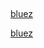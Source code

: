 ##

[bluez](https://stackoverflow.com/questions/53342122/is-it-possible-to-send-data-with-ble-broadcast-mode)

[bluez](http://www.bluez.org/release-of-bluez-5-50/)